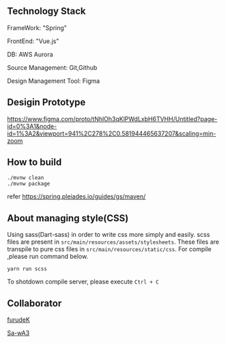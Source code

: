 ## Technology Stack
FrameWork: "Spring"

FrontEnd: "Vue.js"

DB: AWS Aurora

Source Management: Git,Github

Design Management Tool: Figma


## Desigin Prototype

https://www.figma.com/proto/tNhlOh3qKlPWdLxbH6TVHH/Untitled?page-id=0%3A1&node-id=1%3A2&viewport=941%2C278%2C0.581944465637207&scaling=min-zoom

## How to build  
```
./mvnw clean
./mvnw package
```
refer https://spring.pleiades.io/guides/gs/maven/


## About managing style(CSS)  
Using sass(Dart-sass) in order to write css more simply and easily.
scss files are present in `src/main/resources/assets/stylesheets`.
These files are transpile to pure css files in `src/main/resources/static/css`.
For compile ,please run command below.

```
yarn run scss
```
To shotdown compile server, please execute `Ctrl + C`

## Collaborator
[furudeK](https://github.com/furudeK)

[Sa-wA3](https://github.com/Sa-wA3)
